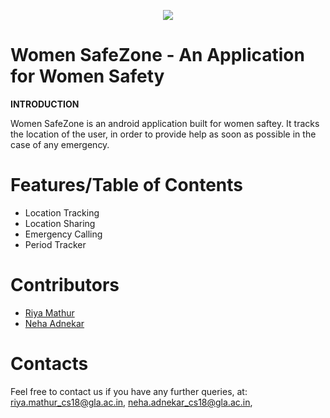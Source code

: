 <p align="center">
  <img src=" https://github.com/Blitzcoder01/WomenSafetyAppHack36/Made-at-Hack-36.png">
  
 </p>


# Women SafeZone - An Application for Women Safety
<b>INTRODUCTION </b>

Women SafeZone is an android application built for women saftey.
It tracks the location of the user, in order to provide help as soon as possible in the case of any emergency.

# Features/Table of Contents
- Location Tracking
- Location Sharing
- Emergency Calling
- Period Tracker
 
# 
# Contributors

- [Riya Mathur](https://github.com/Blitzcoder01)
- [Neha Adnekar](https://github.com/Nehaadnekar)
 
# Contacts
Feel free to contact us if you have any further queries, at:
<riya.mathur_cs18@gla.ac.in>, 
<neha.adnekar_cs18@gla.ac.in>, 

